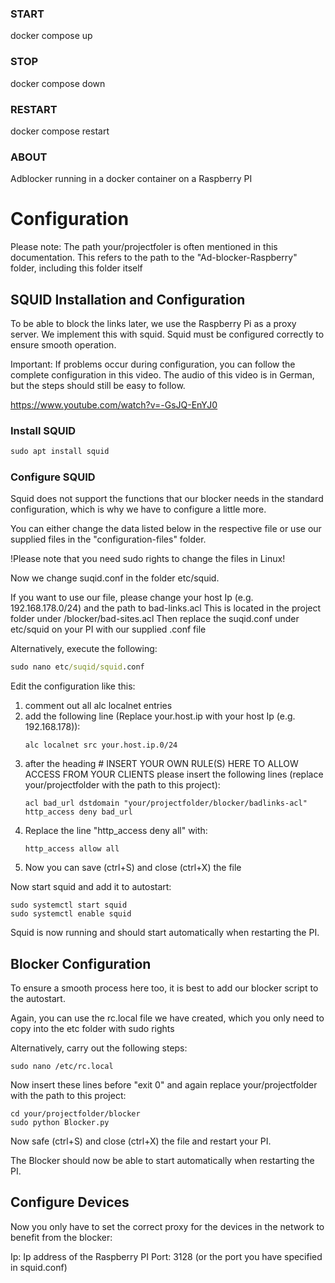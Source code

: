 ### START ###

docker compose up

### STOP ###

docker compose down

### RESTART ###

docker compose restart

### ABOUT ###

Adblocker running in a docker container on a Raspberry PI

# Configuration #

Please note: The path your/projectfoler is often mentioned in this documentation. This refers to the path to the "Ad-blocker-Raspberry" folder, including this folder itself

## SQUID Installation and Configuration ##

To be able to block the links later, we use the Raspberry Pi as a proxy server. We implement this with squid. Squid must be configured correctly to ensure smooth operation. 

Important: If problems occur during configuration, you can follow the complete configuration in this video. The audio of this video is in German, but the steps should still be easy to follow. 

https://www.youtube.com/watch?v=-GsJQ-EnYJ0


### Install SQUID ##

```cmd
sudo apt install squid
```

### Configure SQUID ###

Squid does not support the functions that our blocker needs in the standard configuration, which is why we have to configure a little more. 

You can either change the data listed below in the respective file or use our supplied files in the "configuration-files" folder. 

!Please note that you need sudo rights to change the files in Linux!


Now we change suqid.conf in the folder etc/squid. 

If you want to use our file, please change your host Ip (e.g. 192.168.178.0/24) and the path to bad-links.acl
This is located in the project folder under /blocker/bad-sites.acl
Then replace the suqid.conf under etc/squid on your PI with our supplied .conf file

Alternatively, execute the following:

```cmd
sudo nano etc/suqid/squid.conf
```
Edit the configuration like this:

1. comment out all alc localnet entries
2. add the following line (Replace your.host.ip with your host Ip (e.g. 192.168.178)): 
    ```
    alc localnet src your.host.ip.0/24 
    ```
3. after the heading # INSERT YOUR OWN RULE(S) HERE TO ALLOW ACCESS FROM YOUR CLIENTS please insert the following lines (replace your/projectfolder with the   path to this project):
    ```
    acl bad_url dstdomain "your/projectfolder/blocker/badlinks-acl"
    http_access deny bad_url 
    ```
4. Replace the line "http_access deny all" with:
    ```	
    http_access allow all
    ```
5. Now you can save (ctrl+S) and close (ctrl+X) the file

Now start squid and add it to autostart:
```
sudo systemctl start squid
sudo systemctl enable squid
```

Squid is now running and should start automatically when restarting the PI.

## Blocker Configuration ##

To ensure a smooth process here too, it is best to add our blocker script to the autostart. 

Again, you can use the rc.local file we have created, which you only need to copy into the etc folder with sudo rights

Alternatively, carry out the following steps:

```
sudo nano /etc/rc.local
```

Now insert these lines before "exit 0" and again replace your/projectfolder with the path to this project:
```
cd your/projectfolder/blocker
sudo python Blocker.py
```

Now safe (ctrl+S) and close (ctrl+X) the file and restart your PI.

The Blocker should now be able to start automatically when restarting the PI.

## Configure Devices ##

Now you only have to set the correct proxy for the devices in the network to benefit from the blocker:

Ip: Ip address of the Raspberry PI
Port: 3128 (or the port you have specified in squid.conf)
